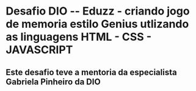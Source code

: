 # Desafio DIO -- Eduzz - criando jogo de memoria estilo Genius utlizando as linguagens HTML - CSS - JAVASCRIPT 
## Este desafio teve a mentoria da especialista Gabriela Pinheiro da DIO

